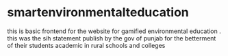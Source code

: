 # smartenvironmentalteducation
this is basic frontend for the website for gamified environmental education . this was the sih statement publish by the gov of punjab for the betterment of their students academic in rural schools and colleges
